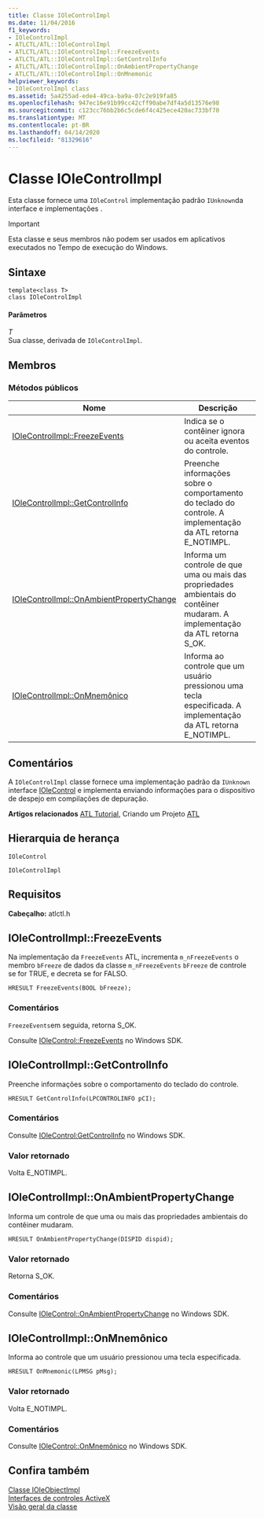 ```yaml
---
title: Classe IOleControlImpl
ms.date: 11/04/2016
f1_keywords:
- IOleControlImpl
- ATLCTL/ATL::IOleControlImpl
- ATLCTL/ATL::IOleControlImpl::FreezeEvents
- ATLCTL/ATL::IOleControlImpl::GetControlInfo
- ATLCTL/ATL::IOleControlImpl::OnAmbientPropertyChange
- ATLCTL/ATL::IOleControlImpl::OnMnemonic
helpviewer_keywords:
- IOleControlImpl class
ms.assetid: 5a4255ad-ede4-49ca-ba9a-07c2e919fa85
ms.openlocfilehash: 947ec16e91b99cc42cff90abe7df4a5d13576e98
ms.sourcegitcommit: c123cc76bb2b6c5cde6f4c425ece420ac733bf70
ms.translationtype: MT
ms.contentlocale: pt-BR
ms.lasthandoff: 04/14/2020
ms.locfileid: "81329616"
---
```

# <a name="iolecontrolimpl-class"></a>Classe IOleControlImpl

Esta classe fornece uma `IOleControl` implementação padrão `IUnknown`da interface e implementações .

> [!IMPORTANT]
> Esta classe e seus membros não podem ser usados em aplicativos executados no Tempo de execução do Windows.

## <a name="syntax"></a>Sintaxe

```
template<class T>
class IOleControlImpl
```

#### <a name="parameters"></a>Parâmetros

*T*<br/>
Sua classe, derivada de `IOleControlImpl`.

## <a name="members"></a>Membros

### <a name="public-methods"></a>Métodos públicos

|Nome|Descrição|
|----------|-----------------|
|[IOleControlImpl::FreezeEvents](#freezeevents)|Indica se o contêiner ignora ou aceita eventos do controle.|
|[IOleControlImpl::GetControlInfo](#getcontrolinfo)|Preenche informações sobre o comportamento do teclado do controle. A implementação da ATL retorna E_NOTIMPL.|
|[IOleControlImpl::OnAmbientPropertyChange](#onambientpropertychange)|Informa um controle de que uma ou mais das propriedades ambientais do contêiner mudaram. A implementação da ATL retorna S_OK.|
|[IOleControlImpl::OnMnemônico](#onmnemonic)|Informa ao controle que um usuário pressionou uma tecla especificada. A implementação da ATL retorna E_NOTIMPL.|

## <a name="remarks"></a>Comentários

A `IOleControlImpl` classe fornece uma implementação padrão da `IUnknown` interface [IOleControl](/windows/win32/api/ocidl/nn-ocidl-iolecontrol) e implementa enviando informações para o dispositivo de despejo em compilações de depuração.

**Artigos relacionados** [ATL Tutorial](../../atl/active-template-library-atl-tutorial.md), Criando um Projeto [ATL](../../atl/reference/creating-an-atl-project.md)

## <a name="inheritance-hierarchy"></a>Hierarquia de herança

`IOleControl`

`IOleControlImpl`

## <a name="requirements"></a>Requisitos

**Cabeçalho:** atlctl.h

## <a name="iolecontrolimplfreezeevents"></a><a name="freezeevents"></a>IOleControlImpl::FreezeEvents

Na implementação da `FreezeEvents` ATL, incrementa `m_nFreezeEvents` o membro `bFreeze` de dados da classe `m_nFreezeEvents` `bFreeze` de controle se for TRUE, e decreta se for FALSO.

```
HRESULT FreezeEvents(BOOL bFreeze);
```

### <a name="remarks"></a>Comentários

`FreezeEvents`em seguida, retorna S_OK.

Consulte [IOleControl::FreezeEvents](/windows/win32/api/ocidl/nf-ocidl-iolecontrol-freezeevents) no Windows SDK.

## <a name="iolecontrolimplgetcontrolinfo"></a><a name="getcontrolinfo"></a>IOleControlImpl::GetControlInfo

Preenche informações sobre o comportamento do teclado do controle.

```
HRESULT GetControlInfo(LPCONTROLINFO pCI);
```

### <a name="remarks"></a>Comentários

Consulte [IOleControl:GetControlInfo](/windows/win32/api/ocidl/nf-ocidl-iolecontrol-getcontrolinfo) no Windows SDK.

### <a name="return-value"></a>Valor retornado

Volta E_NOTIMPL.

## <a name="iolecontrolimplonambientpropertychange"></a><a name="onambientpropertychange"></a>IOleControlImpl::OnAmbientPropertyChange

Informa um controle de que uma ou mais das propriedades ambientais do contêiner mudaram.

```
HRESULT OnAmbientPropertyChange(DISPID dispid);
```

### <a name="return-value"></a>Valor retornado

Retorna S_OK.

### <a name="remarks"></a>Comentários

Consulte [IOleControl::OnAmbientPropertyChange](/windows/win32/api/ocidl/nf-ocidl-iolecontrol-onambientpropertychange) no Windows SDK.

## <a name="iolecontrolimplonmnemonic"></a><a name="onmnemonic"></a>IOleControlImpl::OnMnemônico

Informa ao controle que um usuário pressionou uma tecla especificada.

```
HRESULT OnMnemonic(LPMSG pMsg);
```

### <a name="return-value"></a>Valor retornado

Volta E_NOTIMPL.

### <a name="remarks"></a>Comentários

Consulte [IOleControl::OnMnemônico](/windows/win32/api/ocidl/nf-ocidl-iolecontrol-onmnemonic) no Windows SDK.

## <a name="see-also"></a>Confira também

[Classe IOleObjectImpl](../../atl/reference/ioleobjectimpl-class.md)<br/>
[Interfaces de controles ActiveX](/windows/win32/com/activex-controls-interfaces)<br/>
[Visão geral da classe](../../atl/atl-class-overview.md)
